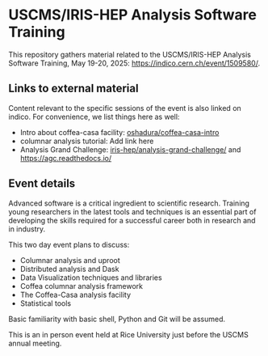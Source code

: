 # USCMS/IRIS-HEP Analysis Software Training

This repository gathers material related to the USCMS/IRIS-HEP Analysis Software Training, May 19-20, 2025: https://indico.cern.ch/event/1509580/.

## Links to external material

Content relevant to the specific sessions of the event is also linked on indico.
For convenience, we list things here as well:

- Intro about coffea-casa facility: [oshadura/coffea-casa-intro](https://github.com/oshadura/coffea-casa-intro)
- columnar analysis tutorial: Add link here
- Analysis Grand Challenge: [iris-hep/analysis-grand-challenge/](https://github.com/iris-hep/analysis-grand-challenge/) and https://agc.readthedocs.io/

## Event details

Advanced software is a critical ingredient to scientific research. Training young researchers in the latest tools and techniques is an essential part of developing the skills required for a successful career both in research and in industry.

This two day event plans to discuss:

- Columnar analysis and uproot
- Distributed analysis and Dask
- Data Visualization techniques and libraries
- Coffea columnar analysis framework
- The Coffea-Casa analysis facility
- Statistical tools

Basic familiarity with basic shell, Python and Git will be assumed.

This is an in person event held at Rice University just before the USCMS annual meeting.
